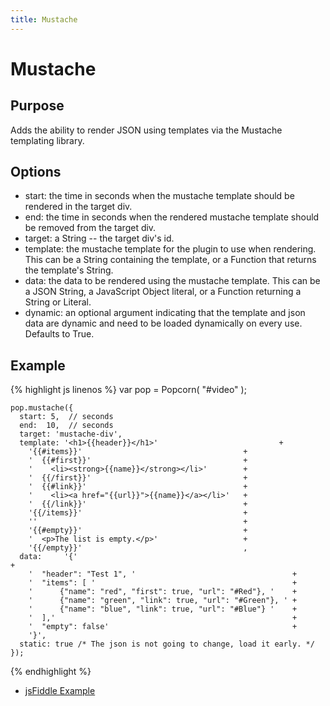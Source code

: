 ```yaml
---
title: Mustache
---
```

# Mustache #

## Purpose ##

Adds the ability to render JSON using templates via the Mustache templating library.

## Options ##

* start: the time in seconds when the mustache template should be rendered in the target div.
* end: the time in seconds when the rendered mustache template should be removed from the target div.
* target: a String -- the target div's id.
* template: the mustache template for the plugin to use when rendering.  This can be a String containing the template, or a Function that returns the template's String.
* data: the data to be rendered using the mustache template.  This can be a JSON String, a JavaScript Object literal, or a Function returning a String or Literal.
* dynamic: an optional argument indicating that the template and json data are dynamic and need to be loaded dynamically on every use.  Defaults to True.

## Example ##

{% highlight js linenos %}
    var pop = Popcorn( "#video" );

    pop.mustache({
      start: 5,  // seconds
      end:  10,  // seconds
      target: 'mustache-div',
      template: '<h1>{{header}}</h1>'                           +
        '{{#items}}'                                    +
        '  {{#first}}'                                  +
        '    <li><strong>{{name}}</strong></li>'        +
        '  {{/first}}'                                  +
        '  {{#link}}'                                   +
        '    <li><a href="{{url}}">{{name}}</a></li>'   +
        '  {{/link}}'                                   +
        '{{/items}}'                                    +
        ''                                              +
        '{{#empty}}'                                    +
        '  <p>The list is empty.</p>'                   +
        '{{/empty}}'                                    ,
      data:     '{'                                                        +
        '  "header": "Test 1", '                                   +
        '  "items": [ '                                            +
        '      {"name": "red", "first": true, "url": "#Red"}, '    +
        '      {"name": "green", "link": true, "url": "#Green"}, ' +
        '      {"name": "blue", "link": true, "url": "#Blue"} '    +
        '  ],'                                                     +
        '  "empty": false'                                         +
        '}',
      static: true /* The json is not going to change, load it early. */
    });
{% endhighlight %}

* [jsFiddle Example](http://jsfiddle.net/popcornjs/DmupJ/)
